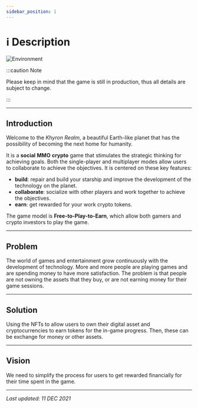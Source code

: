 ```yaml
---
sidebar_position: 1
---
```


# ℹ️ Description

![Environment](/img/wiki/cover.png)

:::caution Note

Please keep in mind that the game is still in production, thus all details are subject to change.

:::

---

## Introduction

Welcome to the *Khyron Realm*, a beautiful Earth-like planet that has the possibility of becoming the next home for humanity. 

It is a **social** **MMO** **crypto** game that stimulates the strategic thinking for achieving goals. 
Both the single-player and multiplayer modes allow users to collaborate to achieve the objectives. 
It is centered on these key features:
* **build**: repair and build your starship and improve the development of the technology on the planet.
* **collaborate**: socialize with other players and work together to achieve the objectives.
* **earn**: get rewarded for your work crypto tokens.

The game model is **Free-to-Play-to-Earn**, which allow both gamers and crypto investors to play the game.

---

## Problem

The world of games and entertainment grow continuously with the development of technology. More and more people are playing games and are spending money to have more satisfaction. The problem is that people are not owning the assets that they buy, or are not earning money for their game sessions.

---

## Solution

Using the NFTs to allow users to own their digital asset and cryptocurrencies to earn tokens for the in-game progress. Then, these can be exchange for money or other assets.

---

## Vision

We need to simplify the process for users to get rewarded financially for their time spent in the game.

---

*Last updated: 11 DEC 2021*